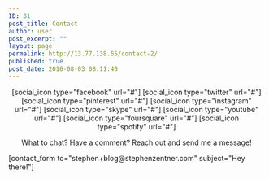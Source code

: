 ```yaml
---
ID: 31
post_title: Contact
author: user
post_excerpt: ""
layout: page
permalink: http://13.77.138.65/contact-2/
published: true
post_date: 2016-08-03 08:11:40
---
```

<p style="text-align: center;">[social_icon type="facebook" url="#"] [social_icon type="twitter" url="#"] [social_icon type="pinterest" url="#"] [social_icon type="instagram" url="#"] [social_icon type="skype" url="#"] [social_icon type="youtube" url="#"] [social_icon type="foursquare" url="#"] [social_icon type="spotify" url="#"]</p>
<p style="text-align: center;">What to chat? Have a comment? Reach out and send me a message!</p>
[contact_form to="stephen+blog@stephenzentner.com" subject="Hey there!"]